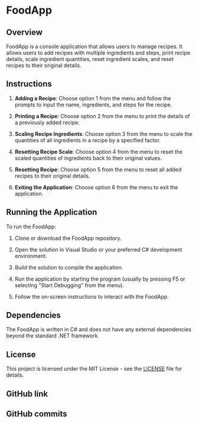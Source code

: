 # FoodApp

## Overview

FoodApp is a console application that allows users to manage recipes. It allows users to add recipes with multiple ingredients and steps, print recipe details, scale ingredient quantities, reset ingredient scales, and reset recipes to their original details.

## Instructions

1. **Adding a Recipe**: Choose option 1 from the menu and follow the prompts to input the name, ingredients, and steps for the recipe.

2. **Printing a Recipe**: Choose option 2 from the menu to print the details of a previously added recipe.

3. **Scaling Recipe Ingredients**: Choose option 3 from the menu to scale the quantities of all ingredients in a recipe by a specified factor.

4. **Resetting Recipe Scale**: Choose option 4 from the menu to reset the scaled quantities of ingredients back to their original values.

5. **Resetting Recipe**: Choose option 5 from the menu to reset all added recipes to their original details.

6. **Exiting the Application**: Choose option 6 from the menu to exit the application.

## Running the Application

To run the FoodApp:

1. Clone or download the FoodApp repository.

2. Open the solution in Visual Studio or your preferred C# development environment.

3. Build the solution to compile the application.

4. Run the application by starting the program (usually by pressing F5 or selecting "Start Debugging" from the menu).

5. Follow the on-screen instructions to interact with the FoodApp.

## Dependencies

The FoodApp is written in C# and does not have any external dependencies beyond the standard .NET framework.

## License

This project is licensed under the MIT License - see the [LICENSE](LICENSE) file for details.

## GitHub link



## GitHub commits
